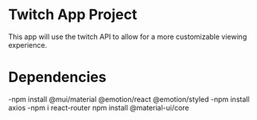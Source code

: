 # Twitch App Project

This app will use the twitch API to allow for a more customizable viewing experience.

# Dependencies

-npm install @mui/material @emotion/react @emotion/styled
-npm install axios
-npm i react-router
npm install @material-ui/core
